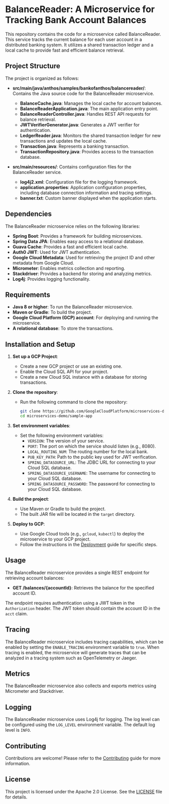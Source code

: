 # BalanceReader: A Microservice for Tracking Bank Account Balances

This repository contains the code for a microservice called BalanceReader. This service tracks the current balance for each user account in a distributed banking system. It utilizes a shared transaction ledger and a local cache to provide fast and efficient balance retrieval.

## Project Structure

The project is organized as follows:

* **src/main/java/anthos/samples/bankofanthos/balancereader/**: Contains the Java source code for the BalanceReader microservice. 
    * **BalanceCache.java**: Manages the local cache for account balances.
    * **BalanceReaderApplication.java**: The main application entry point.
    * **BalanceReaderController.java**: Handles REST API requests for balance retrieval.
    * **JWTVerifierGenerator.java**: Generates a JWT verifier for authentication.
    * **LedgerReader.java**: Monitors the shared transaction ledger for new transactions and updates the local cache.
    * **Transaction.java**: Represents a banking transaction.
    * **TransactionRepository.java**: Provides access to the transaction database. 

* **src/main/resources/**: Contains configuration files for the BalanceReader service.
    * **log4j2.xml**: Configuration file for the logging framework.
    * **application.properties**: Application configuration properties, including database connection information and tracing settings.
    * **banner.txt**: Custom banner displayed when the application starts.

## Dependencies

The BalanceReader microservice relies on the following libraries:

* **Spring Boot**: Provides a framework for building microservices.
* **Spring Data JPA**: Enables easy access to a relational database.
* **Guava Cache**: Provides a fast and efficient local cache.
* **Auth0 JWT**: Used for JWT authentication.
* **Google Cloud Metadata**: Used for retrieving the project ID and other metadata from Google Cloud.
* **Micrometer**: Enables metrics collection and reporting.
* **Stackdriver**: Provides a backend for storing and analyzing metrics.
* **Log4j**: Provides logging functionality.

## Requirements

* **Java 8 or higher**: To run the BalanceReader microservice.
* **Maven or Gradle**: To build the project.
* **Google Cloud Platform (GCP) account**: For deploying and running the microservice.
* **A relational database**: To store the transactions.

## Installation and Setup

1. **Set up a GCP Project**:
   * Create a new GCP project or use an existing one.
   * Enable the Cloud SQL API for your project.
   * Create a new Cloud SQL instance with a database for storing transactions.

2. **Clone the repository**: 
   * Run the following command to clone the repository:
     ```bash
     git clone https://github.com/GoogleCloudPlatform/microservices-demo.git
     cd microservices-demo/sample-app
     ```

3. **Set environment variables**:
   * Set the following environment variables:
     * `VERSION`: The version of your service.
     * `PORT`: The port on which the service should listen (e.g., 8080).
     * `LOCAL_ROUTING_NUM`: The routing number for the local bank.
     * `PUB_KEY_PATH`: Path to the public key used for JWT verification.
     * `SPRING_DATASOURCE_URL`: The JDBC URL for connecting to your Cloud SQL database.
     * `SPRING_DATASOURCE_USERNAME`: The username for connecting to your Cloud SQL database.
     * `SPRING_DATASOURCE_PASSWORD`: The password for connecting to your Cloud SQL database.

4. **Build the project**:
   * Use Maven or Gradle to build the project.
   * The built JAR file will be located in the `target` directory.

5. **Deploy to GCP**: 
   * Use Google Cloud tools (e.g., `gcloud`, `kubectl`) to deploy the microservice to your GCP project.
   * Follow the instructions in the [Deployment](docs/deployment.md) guide for specific steps.

## Usage

The BalanceReader microservice provides a single REST endpoint for retrieving account balances:

* **GET /balances/{accountId}**: Retrieves the balance for the specified account ID.

The endpoint requires authentication using a JWT token in the `Authorization` header. The JWT token should contain the account ID in the `acct` claim.

## Tracing

The BalanceReader microservice includes tracing capabilities, which can be enabled by setting the `ENABLE_TRACING` environment variable to `true`. When tracing is enabled, the microservice will generate traces that can be analyzed in a tracing system such as OpenTelemetry or Jaeger.

## Metrics

The BalanceReader microservice also collects and exports metrics using Micrometer and Stackdriver. 

## Logging

The BalanceReader microservice uses Log4j for logging. The log level can be configured using the `LOG_LEVEL` environment variable. The default log level is `INFO`.

## Contributing

Contributions are welcome! Please refer to the [Contributing](CONTRIBUTING.md) guide for more information.

## License

This project is licensed under the Apache 2.0 License. See the [LICENSE](LICENSE) file for details.
